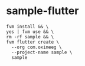 # sample-flutter

```
fvm install && \
yes | fvm use && \
rm -rf sample && \
fvm flutter create \
  --org com.oximeeg \
  --project-name sample \
  sample
```
